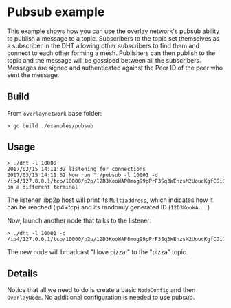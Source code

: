 # Pubsub example

This example shows how you can use the overlay network's pubsub ability to publish a message to a topic.
Subscribers to the topic set themselves as a subscriber in the DHT allowing other subscribers to find them
and connect to each other forming a mesh. Publishers can then publish to the topic and the message will be
gossiped between all the subscribers. Messages are signed and authenticated against the Peer ID of the peer
who sent the message. 

## Build

From `overlaynetwork` base folder:

```
> go build ./examples/pubsub
```

## Usage

```
> ./dht -l 10000
2017/03/15 14:11:32 listening for connections
2017/03/15 14:11:32 Now run "./pubsub -l 10001 -d /ip4/127.0.0.1/tcp/10000/p2p/12D3KooWAP8mog99pPrF3Sq3WEnzsM2UoucKgfCGiQ2en4wK9SPD" on a different terminal
```

The listener libp2p host will print its `Multiaddress`, which indicates how it can be reached (ip4+tcp) and its randomly generated ID (`12D3KooWA...`)

Now, launch another node that talks to the listener:

```
> ./dht -l 10001 -d /ip4/127.0.0.1/tcp/10000/p2p/12D3KooWAP8mog99pPrF3Sq3WEnzsM2UoucKgfCGiQ2en4wK9SPD
```

The new node will broadcast "I love pizza!" to the "pizza" topic. 

## Details

Notice that all we need to do is create a basic `NodeConfig` and then `OverlayNode`. No additional configuration is needed to
use pubsub.
